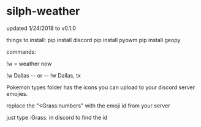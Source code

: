# silph-weather

updated 1/24/2018 to v0.1.0


things to install:
pip install discord
pip install pyowm
pip install geopy


commands:

!w = weather now

!w Dallas  -- or -- !w Dallas, tx


Pokemon types folder has the icons you can upload to your discord server emojies.

replace the "<Grass:numbers" with the emoji id from your server

just type \:Grass:  in discord to find the id
